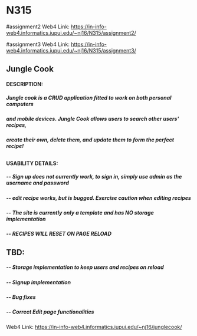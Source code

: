 # N315

#assignment2 Web4 Link: https://in-info-web4.informatics.iupui.edu/~nj16/N315/assignment2/

#assignment3 Web4 Link: https://in-info-web4.informatics.iupui.edu/~nj16/N315/assignment3/

####

## Jungle Cook

#### DESCRIPTION:
##### Jungle cook is a CRUD application fitted to work on both personal computers
##### and mobile devices. Jungle Cook allows users to search other users' recipes,
##### create their own, delete them, and update them to form the perfect recipe!
##
#### USABILITY DETAILS:
##### -- Sign up does not currently work, to sign in, simply use admin as the username and password
##### -- edit recipe works, but is bugged. Exercise caution when editing recipes
##### -- The site is currently only a template and has NO storage implementation
##### -- RECIPES WILL RESET ON PAGE RELOAD
##
## TBD:
##### -- Storage implementation to keep users and recipes on reload
##### -- Signup implementation
##### -- Bug fixes
##### -- Correct Edit page functionalities

Web4 Link: https://in-info-web4.informatics.iupui.edu/~nj16/junglecook/
